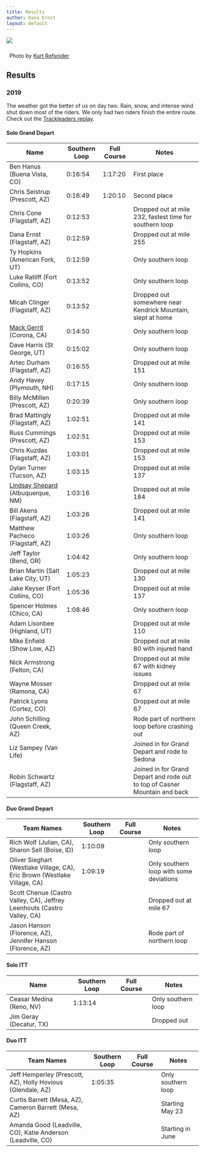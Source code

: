 ```yaml
---
title: Results
author: Dana Ernst
layout: default
---
```


<img src="{{ site.baseurl }}/images/CinderCones2-Refsnider.jpg" class="img-responsive img-rounded" img style="margin-bottom: 10px" />

<i class="fas fa-camera fa-lg"></i>&nbsp; Photo by <a href="https://www.ultramtb.net/about-kurt-refsnider.html#/">Kurt Refsnider</a>

## Results

### 2019

The weather got the better of us on day two. Rain, snow, and intense wind shut down most of the riders. We only had two riders finish the entire route. Check out the [Trackleaders replay](http://trackleaders.com/pinyonspines19).

#### Solo Grand Depart

<center>
<div class="table-responsive">
<table class="table table-striped">
<thead>
<tr>
<th>Name</th>
<th>Southern Loop</th>
<th>Full Course</th>
<th>Notes</th>
</tr>
</thead>
<tbody>

<tr>
<td>Ben Hanus (Buena Vista, CO)</td> <td>0:16:54</td> <td>1:17:20</td> <td>First place</td>
</tr>

<tr>
<td>Chris Seistrup (Prescott, AZ)</td>	<td>0:16:49</td>	<td>1:20:10</td>	<td>Second place</td>
</tr>

<tr>
<td>Chris Cone (Flagstaff, AZ)</td>	<td>0:12:53</td>	<td></td>	<td>Dropped out at mile 232, fastest time for southern loop</td>
</tr>

<tr>
<td>Dana Ernst (Flagstaff, AZ)</td>	<td>0:12:59</td>	<td></td>	<td>Dropped out at mile 255</td>
</tr>

<tr>
<td>Ty Hopkins (American Fork, UT)</td> <td>0:12:59</td>	<td></td>	<td>Only southern loop</td>
</tr>

<tr>
<td>Luke Ratliff (Fort Collins, CO)</td> <td>0:13:52</td>	<td></td>	<td>Only southern loop</td>
</tr>

<tr>
<td>Micah Clinger (Flagstaff, AZ)</td> <td>0:13:52</td>	<td></td>	<td>Dropped out somewhere near Kendrick Mountain, slept at home</td>
</tr>

<tr>
<td><a href="https://www.youtube.com/watch?v=y7pIqSvOfiE">Mack Gerrit</a> (Corona, CA)</td> <td>0:14:50</td>	<td></td>	<td>Only southern loop</td>
</tr>

<tr>
<td>Dave Harris (St George, UT)</td> <td>0:15:02</td>	<td></td>	<td>Only southern loop</td>
</tr>

<tr>
<td>Artec Durham (Flagstaff, AZ)</td> <td>0:16:55</td>	<td></td>	<td>Dropped out at mile 151</td>
</tr>

<tr>
<td>Andy Havey (Plymouth, NH)</td> <td>0:17:15</td>	<td></td>	<td>Only southern loop</td>
</tr>

<tr>
<td>Billy McMillen (Prescott, AZ)</td> <td>0:20:39</td>	<td></td>	<td>Only southern loop</td>
</tr>

<tr>
<td>Brad Mattingly (Flagstaff, AZ)</td> <td>1:02:51</td>	<td></td>	<td>Dropped out at mile 141</td>
</tr>

<tr>
<td>Russ Cummings (Prescott, AZ)</td> <td>1:02:51</td>	<td></td>	<td>Dropped out at mile 153</td>
</tr>

<tr>
<td>Chris Kuzdas (Flagstaff, AZ)</td> <td>1:03:01</td>	<td></td>	<td>Dropped out at mile 153</td>
</tr>

<tr>
<td>Dylan Turner (Tucson, AZ)</td> <td>1:03:15</td>	<td></td>	<td>Dropped out at mile 137</td>
</tr>

<tr>
<td><a href="https://carefreewanderings.com/pinyons-and-pines-2019-fun-with-singletrack-and-snow-storms/?fbclid=IwAR3dgGCMAFy7DzIBO8vDeIRYdSmJydN419gjlpOko7mySCbfEDuOnGQcOKM">Lindsay Shepard</a> (Albuquerque, NM)</td> <td>1:03:16</td>	<td></td>	<td>Dropped out at mile 184</td>
</tr>

<tr>
<td>Bill Akens (Flagstaff, AZ)</td> <td>1:03:26</td>	<td></td>	<td>Dropped out at mile 141</td>
</tr>

<tr>
<td>Matthew Pacheco (Flagstaff, AZ)</td> <td>1:03:26</td>	<td></td>	<td>Only southern loop</td>
</tr>

<tr>
<td>Jeff Taylor (Bend, OR)</td> <td>1:04:42</td>	<td></td>	<td>Only southern loop</td>
</tr>

<tr>
<td>Brian Martin (Salt Lake City, UT)</td> <td>1:05:23</td>	<td></td>	<td>Dropped out at mile 130</td>
</tr>

<tr>
<td>Jake Keyser (Fort Collins, CO)</td> <td>1:05:36</td>	<td></td>	<td>Dropped out at mile 137</td>
</tr>

<tr>
<td>Spencer Holmes (Chico, CA)</td> <td>1:08:46</td>	<td></td>	<td>Only southern loop</td>
</tr>

<tr>
<td>Adam Lisonbee (Highland, UT)</td> <td></td>	<td></td>	<td>Dropped out at mile 110</td>
</tr>

<tr>
<td>Mike Enfield (Show Low, AZ)</td> <td></td>	<td></td>	<td>Dropped out at mile 80 with injured hand</td>
</tr>

<tr>
<td>Nick Armstrong (Felton, CA)</td> <td></td>	<td></td>	<td>Dropped out at mile 67 with kidney issues</td>
</tr>

<tr>
<td>Wayne Mosser (Ramona, CA)</td> <td></td>	<td></td>	<td>Dropped out at mile 67</td>
</tr>

<tr>
<td>Patrick Lyons (Cortez, CO)</td> <td></td>	<td></td>	<td>Dropped out at mile 67</td>
</tr>

<tr>
<td>John Schilling (Queen Creek, AZ)</td> <td></td>	<td></td>	<td>Rode part of northern loop before crashing out</td>
</tr>

<tr>
<td>Liz Sampey (Van Life)</td> <td></td>	<td></td>	<td>Joined in for Grand Depart and rode to Sedona</td>
</tr>

<tr>
<td>Robin Schwartz (Flagstaff, AZ)</td> <td></td>	<td></td>	<td>Joined in for Grand Depart and rode out to top of Casner Mountain and back</td>
</tr>

</tbody>
</table>
</div>
</center>

#### Duo Grand Depart

<center>
<div class="table-responsive">
<table class="table table-striped">
<thead>
<tr>
<th>Team Names</th>
<th>Southern Loop</th>
<th>Full Course</th>
<th>Notes</th>
</tr>
</thead>
<tbody>

<tr>
<td>Rich Wolf (Julian, CA), Sharon Sell (Boise, ID)</td> <td>1:10:09</td>	<td></td>	<td>Only southern loop</td>
</tr>

<tr>
<td>Oliver Sieghart (Westlake Village, CA), Eric Brown (Westlake Village, CA)</td> <td>1:09:19</td>	<td></td>	<td>Only southern loop with some deviations</td>
</tr>

<tr>
<td>Scott Chenue (Castro Valley, CA), Jeffrey Leenhouts (Castro Valley, CA)</td> <td></td>	<td></td>	<td>Dropped out at mile 67</td>
</tr>

<tr>
<td>Jason Hanson (Florence, AZ), Jennifer Hanson (Florence, AZ)</td> <td></td>	<td></td>	<td>Rode part of northern loop</td>
</tr>

</tbody>
</table>
</div>
</center>

#### Solo ITT

<center>
<div class="table-responsive">
<table class="table table-striped">
<thead>
<tr>
<th>Name</th>
<th>Southern Loop</th>
<th>Full Course</th>
<th>Notes</th>
</tr>
</thead>
<tbody>

<tr>
<td>Ceasar Medina (Reno, NV)</td> <td>1:13:14</td>	<td></td>	<td>Only southern loop</td>
</tr>

<tr>
<td>Jim Geray (Decatur, TX)</td> <td></td>	<td></td>	<td>Dropped out</td>
</tr>

</tbody>
</table>
</div>
</center>

#### Duo ITT

<center>
<div class="table-responsive">
<table class="table table-striped">
<thead>
<tr>
<th>Team Names</th>
<th>Southern Loop</th>
<th>Full Course</th>
<th>Notes</th>
</tr>
</thead>
<tbody>

<tr>
<td>Jeff Hemperley (Prescott, AZ), Holly Hovious (Glendale, AZ)</td> <td>1:05:35</td>	<td></td>	<td>Only southern loop</td>
</tr>

<tr>
<td>Curtis Barrett (Mesa, AZ), Cameron Barrett (Mesa, AZ)</td> <td></td>	<td></td>	<td>Starting May 23</td>
</tr>

<tr>
<td>Amanda Good (Leadville, CO), Katie Anderson (Leadville, CO)</td> <td></td>	<td></td>	<td>Starting in June</td>
</tr>

</tbody>
</table>
</div>
</center>
